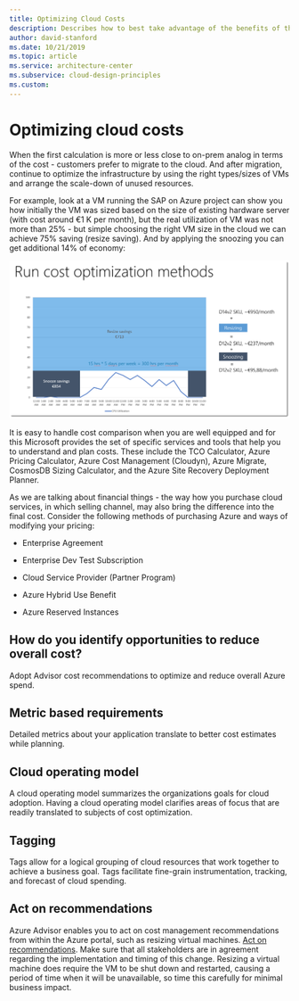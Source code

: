 ```yaml
---
title: Optimizing Cloud Costs
description: Describes how to best take advantage of the benefits of the cloud to minimize your cost.
author: david-stanford
ms.date: 10/21/2019
ms.topic: article
ms.service: architecture-center
ms.subservice: cloud-design-principles
ms.custom: 
---
```


# Optimizing cloud costs

When the first calculation is more or less close to on-prem analog in terms of the cost - customers prefer to migrate to the cloud. And after migration, continue to optimize the infrastructure by using the right types/sizes of VMs and arrange the scale-down of unused resources.

For example, look at a VM running the SAP on Azure project can show you how initially the VM was sized based on the size of existing hardware server (with cost around €1 K per month), but the real utilization of VM was not more than 25% - but simple choosing the right VM size in the cloud we can achieve 75% saving (resize saving). And by applying the snoozing you can get additional 14% of economy:

![](../_images/run-cost-optimization.png)

It is easy to handle cost comparison when you are well equipped and for this Microsoft provides the set of specific services and tools that help you to understand and plan costs. These include the TCO Calculator, Azure Pricing Calculator, Azure Cost Management (Cloudyn), Azure Migrate, CosmosDB Sizing Calculator, and the Azure Site Recovery Deployment Planner.

As we are talking about financial things - the way how you purchase cloud services, in which selling channel, may also bring the difference into the final cost. Consider the following methods of purchasing Azure and ways of modifying your pricing:

- Enterprise Agreement

- Enterprise Dev Test Subscription

- Cloud Service Provider (Partner Program)

- Azure Hybrid Use Benefit

- Azure Reserved Instances

## How do you identify opportunities to reduce overall cost?

Adopt Advisor cost recommendations to optimize and reduce overall Azure spend.

## Metric based requirements

Detailed metrics about your application translate to better cost estimates while planning.

## Cloud operating model

A cloud operating model summarizes the organizations goals for cloud adoption. Having a cloud operating model clarifies areas of focus that are readily translated to subjects of cost optimization.

## Tagging

Tags allow for a logical grouping of cloud resources that work together to achieve a business goal. Tags facilitate fine-grain instrumentation, tracking, and forecast of cloud spending.

## Act on recommendations

Azure Advisor enables you to act on cost management recommendations from within the Azure portal, such as resizing virtual machines. [Act on recommendations](/azure/cost-management/tutorial-acm-opt-recommendations). Make sure that all stakeholders are in agreement regarding the implementation and timing of this change. Resizing a virtual machine does require the VM to be shut down and restarted, causing a period of time when it will be unavailable, so time this carefully for minimal business impact.